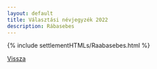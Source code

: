 ```yaml
---
layout: default
title: Választási névjegyzék 2022
description: Rábasebes
---
```


{% include settlementHTMLs/Raabasebes.html %}

[Vissza](../)